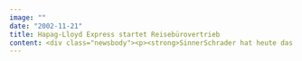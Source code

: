 ```yaml
---
image: ""
date: "2002-11-21"
title: Hapag-Lloyd Express startet Reisebürovertrieb
content: <div class="newsbody"><p><strong>SinnerSchrader hat heute das internetgestützte Reservierungssystem für den Reisebürovertrieb von Hapag-Lloyd Express freigeschaltet. Die neue Airline setzt als einziger klassischer Low-Cost-Carrier auf eine Mehrkanalvertriebsstrategie.</strong></p><p>"Wir wissen, welche wertvolle Stellung der stationäre Reisebürovertrieb besonders in unserem Heimatmarkt Deutschland einnimmt. Aus diesem Grund haben wir uns von Anfang an dazu bekannt, die Reisebüros neben den Vertriebswegen Internet und Call-Center mit einzubeziehen", sagt Wolfgang Kurth, Vorsitzender der Geschäftsführung von Hapag-Lloyd Express. Er rechnet damit, dass sich schon in Kürze weit über 2.000 Büros als offizielle Vetriebspartner registrieren lassen. Von den über 75.000 in den ersten drei Wochen bei Hapag-Lloyd Express eingegangenen Buchungen kommt der Großteil direkt über das Internet. Doch auch der klassische Reisebürokunde sucht zunehmend in seinem Reisebüro nach günstigen Flugangeboten. Gute fachliche Beratung und eine zuverlässige Orientierung in der Angebotsvielfalt sind hierfür die ausschlaggebenden Gründe. "Wir rechnen mit einer großen Resonanz am Counter. Von den 4.000 Agenturen in unserem unmittelbaren Einzugsgebiet von Köln, Hamburg und Berlin hat etwa die Hälfte bei uns schon eine Vertriebs-Zusammenarbeit angefragt", gibt sich Kurth optimistisch.</p><p><a href="http&#58;//www.hlx.com/agent">www.hlx.com/agent</a></p><a href="http&#58;//www.hlx.com/agent"></a><p><a href="http&#58;//www.hlx.com/agent"></a></p><p><a class="news-backlink" href="/de/"><svg class="svg-ico svg-ico--arrow-left"><use xlink&#58;href="#arrow-down"></use></svg>Zurück zur Presse Übersicht</a></p></div>
---
```

